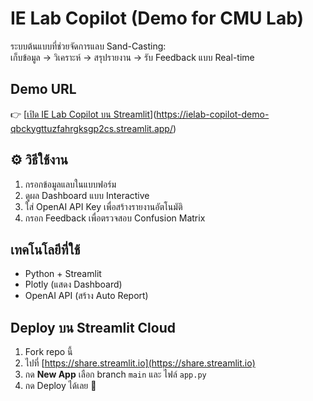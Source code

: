 # IE Lab Copilot (Demo for CMU Lab)

ระบบต้นแบบที่ช่วยจัดการแลบ Sand-Casting:  
เก็บข้อมูล → วิเคราะห์ → สรุปรายงาน → รับ Feedback แบบ Real-time  

## Demo URL
👉 [[เปิด IE Lab Copilot บน Streamlit](https://ielab-copilot-demo-qbckygtutzfahrgksgp2cs.streamlit.app)](https://ielab-copilot-demo-qbckygttuzfahrgksgp2cs.streamlit.app/)

## ⚙️ วิธีใช้งาน
1. กรอกข้อมูลแลบในแบบฟอร์ม  
2. ดูผล Dashboard แบบ Interactive  
3. ใส่ OpenAI API Key เพื่อสร้างรายงานอัตโนมัติ  
4. กรอก Feedback เพื่อตรวจสอบ Confusion Matrix

## เทคโนโลยีที่ใช้
- Python + Streamlit  
- Plotly (แสดง Dashboard)  
- OpenAI API (สร้าง Auto Report)

## Deploy บน Streamlit Cloud
1. Fork repo นี้  
2. ไปที่ [https://share.streamlit.io](https://share.streamlit.io)  
3. กด **New App** เลือก branch `main` และ ไฟล์ `app.py`  
4. กด Deploy ได้เลย 🚀
